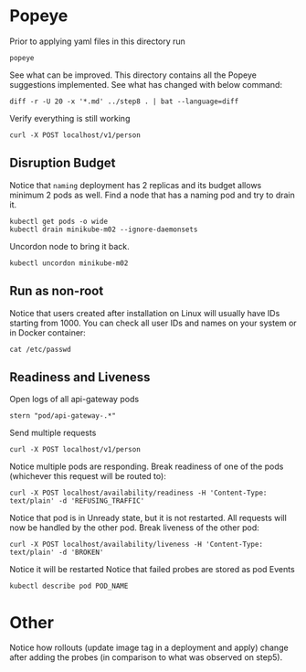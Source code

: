 # Popeye

Prior to applying yaml files in this directory run

    popeye

See what can be improved. This directory contains all the Popeye suggestions implemented. See what has changed with below command:

    diff -r -U 20 -x '*.md' ../step8 . | bat --language=diff

Verify everything is still working

    curl -X POST localhost/v1/person

## Disruption Budget

Notice that `naming` deployment has 2 replicas and its budget allows minimum 2 pods as well.
Find a node that has a naming pod and try to drain it.

    kubectl get pods -o wide
    kubectl drain minikube-m02 --ignore-daemonsets

Uncordon node to bring it back.

    kubectl uncordon minikube-m02

## Run as non-root

Notice that users created after installation on Linux will usually have IDs starting from 1000. You can check all user 
IDs and names on your system or in Docker container:

    cat /etc/passwd

## Readiness and Liveness

Open logs of all api-gateway pods

    stern "pod/api-gateway-.*"

Send multiple requests

    curl -X POST localhost/v1/person

Notice multiple pods are responding. Break readiness of one of the pods (whichever this request will be routed to):

    curl -X POST localhost/availability/readiness -H 'Content-Type: text/plain' -d 'REFUSING_TRAFFIC'
    
Notice that pod is in Unready state, but it is not restarted. All requests will now be handled by the other pod. Break liveness of the other pod:

    curl -X POST localhost/availability/liveness -H 'Content-Type: text/plain' -d 'BROKEN'

Notice it will be restarted
Notice that failed probes are stored as pod Events

    kubectl describe pod POD_NAME

# Other

Notice how rollouts (update image tag in a deployment and apply) change after adding the probes (in comparison to what was observed on step5).